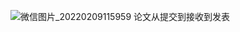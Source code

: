 ![微信图片_20220209115959](https://user-images.githubusercontent.com/53562961/153119386-ef5350b9-82c3-401f-b7f6-097cd152f3ab.png)
论文从提交到接收到发表

